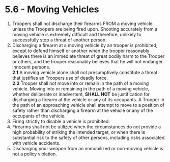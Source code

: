 # 5.6 - Moving Vehicles

1. Troopers shall not discharge their firearms FROM a moving vehicle unless the Troopers are being fired upon. Shooting accurately from a moving vehicle is extremely difficult and therefore, unlikely to successfully stop a threat of another person.
2. Discharging a firearm at a moving vehicle by an trooper is prohibited, except to defend himself or another when the trooper reasonably believes there is an immediate threat of great bodily harm to the Trooper or others, and the trooper reasonably believes that he will not endanger innocent persons.\
   **2.1** A moving vehicle alone shall not presumptively constitute a threat that justifies an Troopers use of deadly force.\
   **2.2** Trooper shall not move into or remain in the path of a moving vehicle. Moving into or remaining in the path of a moving vehicle, whether deliberate or inadvertent, **SHALL NOT** be justification for discharging a firearm at the vehicle or any of its occupants. A Trooper in the path of an approaching vehicle shall attempt to move to a position of safety rather than discharging a firearm at the vehicle or any of the occupants of the vehicle.
3. Firing strictly to disable a vehicle is prohibited.
4. Firearms shall not be utilized when the circumstances do not provide a high probability of striking the intended target, or when there is substantial risk to the safety of other persons, including risks associated with vehicle accidents.
5. Discharging your weapon from an immobilized or non-moving vehicle is not a policy violation.

